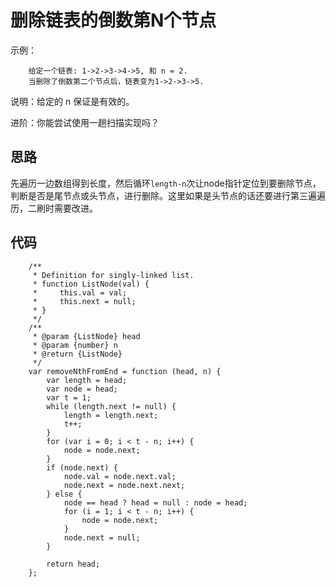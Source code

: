 # 删除链表的倒数第N个节点
示例：

        给定一个链表: 1->2->3->4->5, 和 n = 2.  
        当删除了倒数第二个节点后，链表变为1->2->3->5.
说明：给定的 n 保证是有效的。

进阶：你能尝试使用一趟扫描实现吗？
## 思路
先遍历一边数组得到长度，然后循环`length-n`次让node指针定位到要删除节点，判断是否是尾节点或头节点，进行删除。这里如果是头节点的话还要进行第三遍遍历，二刷时需要改进。
## 代码

        /**
         * Definition for singly-linked list.
         * function ListNode(val) {
         *     this.val = val;
         *     this.next = null;
         * }
         */
        /**
         * @param {ListNode} head
         * @param {number} n
         * @return {ListNode}
         */
        var removeNthFromEnd = function (head, n) {
            var length = head;
            var node = head;
            var t = 1;
            while (length.next != null) {
                length = length.next;
                t++;
            }
            for (var i = 0; i < t - n; i++) {
                node = node.next;
            }
            if (node.next) {
                node.val = node.next.val;
                node.next = node.next.next;
            } else {
                node == head ? head = null : node = head;
                for (i = 1; i < t - n; i++) {
                    node = node.next;
                }
                node.next = null;
            }

            return head;
        };